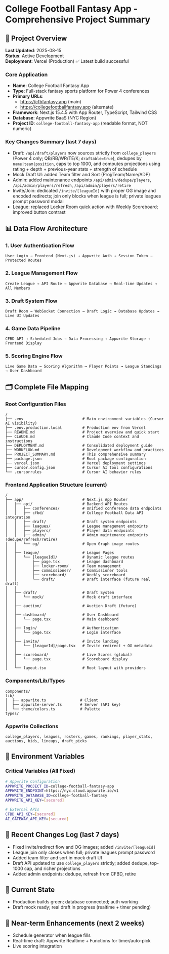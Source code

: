 # College Football Fantasy App - Comprehensive Project Summary

## 🎯 Project Overview
**Last Updated**: 2025-08-15  
**Status**: Active Development  
**Deployment**: Vercel (Production) ✅ Latest build successful  

### Core Application
- **Name**: College Football Fantasy App
- **Type**: Full-stack fantasy sports platform for Power 4 conferences
- **Primary URLs**: 
  - https://cfbfantasy.app (main)
  - https://collegefootballfantasy.app (alternate)
- **Framework**: Next.js 15.4.5 with App Router, TypeScript, Tailwind CSS
- **Database**: Appwrite BaaS (NYC Region)
- **Project ID**: `college-football-fantasy-app` (readable format, NOT numeric)

### Key Changes Summary (last 7 days)
- Draft: `/api/draft/players` now sources strictly from `college_players` (Power 4 only; QB/RB/WR/TE/K; `draftable=true`), dedupes by `name|team|position`, caps to top 1000, and computes projections using rating + depth + previous-year stats + strength of schedule
- Mock Draft UI: added Team filter and Sort (Proj/Team/Name/ADP)
- Admin: added maintenance endpoints `/api/admin/dedupe/players`, `/api/admin/players/refresh`, `/api/admin/players/retire`
- Invite/Join: dedicated `/invite/[leagueId]` with proper OG image and encoded redirects; join only blocks when league is full; private leagues prompt password modal
- League: replaced Locker Room quick action with Weekly Scoreboard; improved button contrast

## 📊 Data Flow Architecture

### 1. User Authentication Flow
```
User Login → Frontend (Next.js) → Appwrite Auth → Session Token → Protected Routes
```

### 2. League Management Flow
```
Create League → API Route → Appwrite Database → Real-time Updates → All Members
```

### 3. Draft System Flow
```
Draft Room → WebSocket Connection → Draft Logic → Database Updates → Live UI Updates
```

### 4. Game Data Pipeline
```
CFBD API → Scheduled Jobs → Data Processing → Appwrite Storage → Frontend Display
```

### 5. Scoring Engine Flow
```
Live Game Data → Scoring Algorithm → Player Points → League Standings → User Dashboard
```

## 🗂️ Complete File Mapping

### Root Configuration Files
```
/
├── .env                          # Main environment variables (Cursor AI visibility)
├── .env.production.local         # Production env from Vercel
├── README.md                     # Project overview and quick start
├── CLAUDE.md                     # Claude Code context and instructions
├── DEPLOYMENT.md                 # Consolidated deployment guide
├── WORKFLOW.md                   # Development workflow and practices
├── PROJECT_SUMMARY.md            # This comprehensive summary
├── package.json                  # Root package configuration
├── vercel.json                   # Vercel deployment settings
├── cursor.config.json            # Cursor AI tool configurations
└── .cursorrules                  # Cursor AI behavior rules
```

### Frontend Application Structure (current)
```
/
├── app/                          # Next.js App Router
│   ├── api/                      # Backend API Routes
│   │   ├── conferences/          # Unified conference data endpoints
│   │   ├── cfbd/                 # College Football Data API integration
│   │   ├── draft/                # Draft system endpoints
│   │   ├── leagues/              # League management endpoints
│   │   ├── players/              # Player data endpoints
│   │   ├── admin/                # Admin maintenance endpoints (dedupe/refresh/retire)
│   │   └── og/                   # Open Graph image routes
│   │
│   ├── league/                   # League Pages
│   │   └── [leagueId]/           # Dynamic league routes
│   │       ├── page.tsx          # League dashboard
│   │       ├── locker-room/      # Team management
│   │       ├── commissioner/     # Commissioner tools
│   │       ├── scoreboard/       # Weekly scoreboard
│   │       └── draft/            # Draft interface (future real draft)
│   │
│   ├── draft/                    # Draft System
│   │   └── mock/                 # Mock draft interface
│   │
│   ├── auction/                  # Auction Draft (future)
│   │
│   ├── dashboard/                # User Dashboard
│   │   └── page.tsx              # Main dashboard
│   │
│   ├── login/                    # Authentication
│   │   └── page.tsx              # Login interface
│   │
│   ├── invite/                   # Invite landing
│   │   └── [leagueId]/page.tsx   # Invite redirect + OG metadata
│   │
│   ├── scoreboard/               # Live Scores (global)
│   │   └── page.tsx              # Scoreboard display
│   │
│   └── layout.tsx                # Root layout with providers
```

### Components/Lib/Types
```
components/
lib/
│  ├── appwrite.ts               # Client
│  ├── appwrite-server.ts        # Server (API key)
│  └── theme/colors.ts           # Palette
types/
```

### Appwrite Collections
```
college_players, leagues, rosters, games, rankings, player_stats, auctions, bids, lineups, draft_picks
```

## 🔐 Environment Variables

### Critical Variables (All Fixed)
```bash
# Appwrite Configuration
APPWRITE_PROJECT_ID=college-football-fantasy-app
APPWRITE_ENDPOINT=https://nyc.cloud.appwrite.io/v1
APPWRITE_DATABASE_ID=college-football-fantasy
APPWRITE_API_KEY=[secured]

# External APIs
CFBD_API_KEY=[secured]
AI_GATEWAY_API_KEY=[secured]
```

## 📝 Recent Changes Log (last 7 days)
- Fixed invite/redirect flow and OG images; added `/invite/[leagueId]`
- League join only closes when full; private leagues prompt password
- Added team filter and sort in mock draft UI
- Draft API updated to use `college_players` strictly; added dedupe, top-1000 cap, and richer projections
- Added admin endpoints: dedupe, refresh from CFBD, retire

## 🎯 Current State
- Production builds green; database connected; auth working
- Draft mock ready; real draft in progress (realtime + timer pending)

## 🔮 Near-term Enhancements (next 2 weeks)
- Schedule generator when league fills
- Real-time draft: Appwrite Realtime + Functions for timer/auto-pick
- Live scoring integration